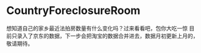 # CountryForeclosureRoom
想知道自己的家乡最近法拍房数量有什么变化吗？过来看看吧，包你大吃一惊
目前只录入了京东的数据，下一步会把淘宝的数据合并进去，数据月初更新上月的，敬请期待。
